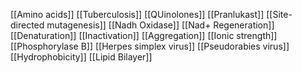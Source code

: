 [[Amino acids]]
[[Tuberculosis]]
[[QUinolones]]
[[Pranlukast]]
[[Site-directed mutagenesis]]
[[Nadh Oxidase]]
[[Nad+ Regeneration]]
[[Denaturation]]
[[Inactivation]]
[[Aggregation]]
[[Ionic strength]]
[[Phosphorylase B]]
[[Herpes simplex virus]]
[[Pseudorabies virus]]
[[Hydrophobicity]]
[[Lipid Bilayer]]
